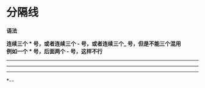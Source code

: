 # 分隔线

**语法**

**连续三个 * 号，或者连续三个 - 号，或者连续三个_ 号，但是不能三个混用  
例如一个 * 号，后面两个 - 号，这样不行**



***

---

___


*--



